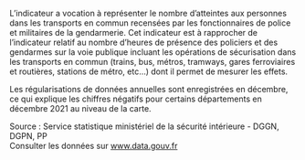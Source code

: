 <p>
L’indicateur a vocation à représenter le nombre d’atteintes aux personnes dans les transports en commun recensées par les fonctionnaires de police et militaires de la gendarmerie.
Cet indicateur est à rapprocher de l’indicateur relatif au nombre d’heures de présence des policiers et des gendarmes sur la voie publique incluant les opérations de sécurisation dans les transports en commun (trains, bus, métros, tramways, gares ferroviaires et routières, stations de métro, etc…) dont il permet de mesurer les effets.
</p>
<p>
  Les régularisations de données annuelles sont enregistrées en décembre, ce qui explique les chiffres négatifs pour certains départements en décembre 2021 au niveau de la carte.
</p>
<p class="font-italic body-2">Source : Service statistique ministériel de la sécurité intérieure - DGGN, DGPN, PP <br> Consulter les données sur <a target="_blank" href="https://www.data.gouv.fr/fr/datasets/barometre-des-resultats-de-laction-publique/">www.data.gouv.fr</a></p>